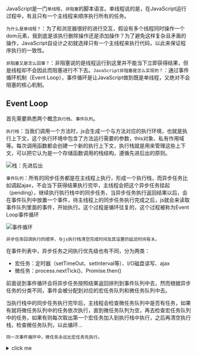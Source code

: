JavaScript是一门`单线程`、`非阻塞`的脚本语言。单线程说的是，在JavaScript运行过程中，有且只有一个主线程来顺序执行所有的任务。

`为什么是单线程？`：为了和浏览器很好的进行交互，假设有多个线程同时操作一个dom元素，我到底是该执行删除操作还是添加操作？为了避免这样复杂且矛盾的操作，JavaScript自设计之初就选择只有一个主线程来执行代码，以此来保证程序执行的一致性。

`非阻塞又是怎么回事？`：非阻塞说的是线程运行到这里并不能当下立即获得结果，但是线程却不会因此而阻塞进行不下去。`JavaScript非阻塞是怎么实现的？`：通过事件循环机制（Event Loop），事件循环是让JavaScript做到既是单线程，又绝对不会阻塞的核心机制。

## Event Loop
首先需要熟悉两个概念`执行栈`、`事件队列`。

`执行栈`：当我们调用一个方法时，js会生成一个与方法对应的执行环境，也就是执行上下文，这个执行环境中包含了方法运行需要的参数，this对象、私有作用域等。每次调用函数都会创建一个新的执行上下文，执行栈就是用来管理这些上下文，可以把它认为是一个存储函数调用的栈结构，遵循先进后出的原则。

![栈：先进后出](https://segmentfault.com/img/remote/1460000018550122?w=486&h=238)

`事件队列`：所有的同步任务都是在主线程上执行，形成一个执行栈，而异步任务比如调起ajax，不会当下获得结果执行完毕，主线程会把这个异步任务挂起（pending），继续执行执行栈中的同步任务，当异步任务执行返回结果以后，会在事件队列中放置一个事件，待主线程上的同步任务执行完成之后，js就会来读取事件队列里面的事件，开始执行。这个过程是循环往复的，这个过程被称为Event Loop事件循环

![事件循环](https://pic2.zhimg.com/v2-251a5467555638c710eca5b2aa17839d_b.webp)

`异步任务回调执行的顺序，与js执行栈清空完成时间及其设置的延迟时间有关。`

在事件列表中，异步任务之间执行优先级也有不同，分为两类：

- 宏任务：定时器（setTimeOut、setInterval等）、I/O磁盘读写、ajax
- 微任务：process.nextTick()、Promise.then()

前面说到事件循环会将异步任务按照结果返回排列到事件队列中去，然而根据异步任务的分类不同，事件会被分配到对应的宏任务队列和微任务队列中去。

当执行栈中的同步任务执行完毕后，主线程会检查微任务队列中是否有任务，如果有就将微任务队列中的任务依次执行，直到微任务队列为空，再去检查宏任务队列中的任务，如果有则每次取出第一个宏任务加入到执行栈中执行，之后再清空执行栈，检查微任务队列，以此循环...

`同一次事件循环中，微任务永远比宏任务先执行。`

<details>
    <summary>click me</summary>
    <pre>
        <code>
            console.log(1); 
            setTimeout(() => {
                console.log('setTimeout');
            }, 0);
            let promise = new Promise(resolve => {
                console.log(3);
                resolve();
            }).then(data => {
                console.log(100);
            }).then(data => {
                console.log(200);
            });
            console.log(2);
            // 1 3 100 200 setTimeout
        </code>
    </pre>
</details>
